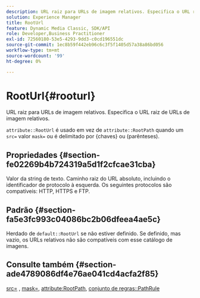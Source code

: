 ```yaml
---
description: URL raiz para URLs de imagem relativos. Especifica o URL raiz de URLs de imagem relativos.
solution: Experience Manager
title: RootUrl
feature: Dynamic Media Classic, SDK/API
role: Developer,Business Practitioner
exl-id: 72560180-53e5-4293-9dd3-c0cd196551dc
source-git-commit: 1ec8b59f442eb96c6c3f5f1405d57a38a86bd056
workflow-type: tm+mt
source-wordcount: '99'
ht-degree: 0%

---
```


# RootUrl{#rooturl}

URL raiz para URLs de imagem relativos. Especifica o URL raiz de URLs de imagem relativos.

`attribute::RootUrl` é usado em vez de  `attribute::RootPath` quando um  `src=` valor  `mask=` ou é delimitado por {chaves} ou (parênteses).

## Propriedades {#section-fe02269b4b724319a5d1f2cfcae31cba}

Valor da string de texto. Caminho raiz do URL absoluto, incluindo o identificador de protocolo à esquerda. Os seguintes protocolos são compatíveis: HTTP, HTTPS e FTP.

## Padrão {#section-fa5e3fc993c04086bc2b06dfeea4ae5c}

Herdado de `default::RootUrl` se não estiver definido. Se definido, mas vazio, os URLs relativos não são compatíveis com esse catálogo de imagens.

## Consulte também {#section-ade4789086df4e76ae041cd4acfa2f85}

[src=](../../../../../is-api/http-ref/image-serving-api-ref/c-http-protocol-reference/c-command-reference/r-src.md#reference-f6506637778c4c69bf106a7924a91ab1) ,  [mask=](../../../../../is-api/http-ref/image-serving-api-ref/c-http-protocol-reference/c-command-reference/r-mask.md#reference-922254e027404fb890b850e2723ee06e),  [attribute:RootPath](../../../../../is-api/image-catalog/image-serving-api-ref/c-image-catalog-reference/c-attributes-reference/r-rootpath.md#reference-17d57e5967be403b8408fa7214017494),  [conjunto de regras::PathRule](../../../../../is-api/image-catalog/image-serving-api-ref/c-image-catalog-reference/c-rule-set-reference/c-rule-set-reference.md#concept-3e5058cf3507470b82cac638df23ea8e)
